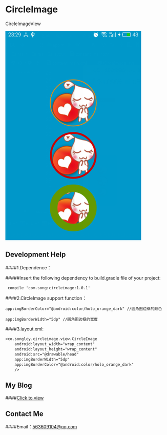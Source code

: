 # CircleImage
CircleImageView

![](https://github.com/songxiaoliang/CircleImage/blob/master/demo/img_demo.png) 

## Development Help

####1.Dependence：

#####Insert the following dependency to build.gradle file of your project:
    
     compile 'com.song:circleimage:1.0.1'
      
####2.CircleImage support function：
      
    app:imgBorderColor="@android:color/holo_orange_dark" //圆角图边框的颜色
      
    app:imgBorderWidth="5dp" //圆角图边框的宽度
      
####3.layout.xml:

<LinearLayout xmlns:android="http://schemas.android.com/apk/res/android"
    xmlns:app="http://schemas.android.com/apk/res-auto"
    android:layout_width="match_parent"
    android:layout_height="match_parent"
    android:orientation="vertical">
    
    <co.songlcy.circleimage.view.CircleImage
        android:layout_width="wrap_content"
        android:layout_height="wrap_content"
        android:src="@drawable/head"
        app:imgBorderWidth="5dp"
        app:imgBorderColor="@android:color/holo_orange_dark"
        />
        
</LinearLayout>

## My Blog
####[Click to view](http://blog.csdn.net/u013718120)
## Contact Me
####Email：563609104@qq.com
    
